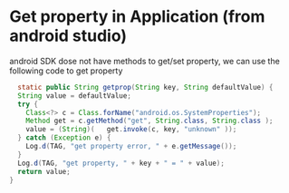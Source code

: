 # Get property in Application (from android studio)
android SDK dose not have methods to get/set property, we can use the following code to get property

```java
  static public String getprop(String key, String defaultValue) {
  String value = defaultValue;
  try {
    Class<?> c = Class.forName("android.os.SystemProperties");
    Method get = c.getMethod("get", String.class, String.class );
    value = (String)(   get.invoke(c, key, "unknown" ));
  } catch (Exception e) {
    Log.d(TAG, "get property error, " + e.getMessage());
  }
  Log.d(TAG, "get property, " + key + " = " + value);
  return value;
}
```
